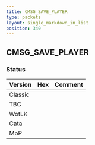 ```yaml
---
title: CMSG_SAVE_PLAYER
type: packets
layout: single_markdown_in_list
position: 340
---
```


## CMSG_SAVE_PLAYER

### Status

Version    | Hex        | Comment
---------- | ---------- | ---------- 
Classic    |            |
TBC        |            |
WotLK      |            |
Cata       |            |
MoP        |            |